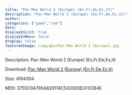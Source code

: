 ```yaml
---
title: "Pac-Man World 2 (Europe) (En,Fr,De,Es,It)"
description: "Pac-Man World 2 (Europe) (En,Fr,De,Es,It)"
author: 
categories: ["game","rom"]
date: 
displayInList: true
displayInMenu: false
dropCap: false
featuredImage: /img/gba/Pac-Man World 2 [Europe].jpg
---
```


Description: Pac-Man World 2 (Europe) (En,Fr,De,Es,It)

Download: <a style="text-decoration:underline;" href="https://mega.nz/#!jPJ2BYwK!Nv4prX2Ukj0ytQSEjcw_1r3ww-pviAZbUmfXP5A95Ng" target = "_blank" rel = "nofollow" > Pac-Man World 2 (Europe) (En,Fr,De,Es,It)</a>

Size: 4194304

MD5: 3755C0A785A829114C543393ECF0CB4E


